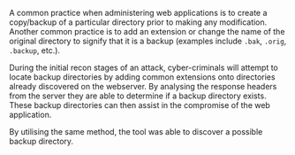 A common practice when administering web applications is to create a
copy/backup of a particular directory prior to making any
modification. Another common practice is to add an extension or change
the name of the original directory to signify that it is a backup
(examples include `.bak`, `.orig`, `.backup`, etc.).

During the
initial recon stages of an attack, cyber-criminals will attempt to
locate backup directories by adding common extensions onto directories
already discovered on the webserver. By analysing the response headers
from the server they are able to determine if a backup directory
exists. These backup directories can then assist in the compromise of
the web application.

By utilising the same method, the tool was able
to discover a possible backup directory.